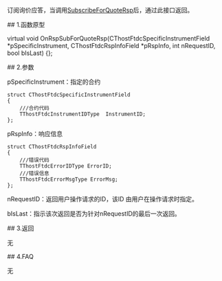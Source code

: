 <p>订阅询价应答，当调用<a href="../../CTHOSTFTDCMDAPI/SUBSCRIBEFORQUOTERSP/">SubscribeForQuoteRsp</a>后，通过此接口返回。</p>
<span class="anchor" id="175de230-2078-4ffc-b20b-c725d9483789"></span>
## 1.函数原型
<p>virtual void OnRspSubForQuoteRsp(CThostFtdcSpecificInstrumentField *pSpecificInstrument, CThostFtdcRspInfoField *pRspInfo, int nRequestID, bool bIsLast) {};</p>
<span class="anchor" id="5a3655f1-4159-4a24-a1b1-075cd5ad490b"></span>
## 2.参数
<p>pSpecificInstrument：指定的合约</p>
<pre><code>struct CThostFtdcSpecificInstrumentField
{
    ///合约代码
    TThostFtdcInstrumentIDType  InstrumentID;
};
</code></pre>
<p>pRspInfo：响应信息</p>
<pre><code>struct CThostFtdcRspInfoField
{
    ///错误代码
    TThostFtdcErrorIDType ErrorID;
    ///错误信息
    TThostFtdcErrorMsgType ErrorMsg;
};
</code></pre>
<p>nRequestID：返回用户操作请求的ID，该ID 由用户在操作请求时指定。</p>
<p>bIsLast：指示该次返回是否为针对nRequestID的最后一次返回。</p>
<span class="anchor" id="6cee1ccf-8e4d-43f2-a44b-4347972bcbfa"></span>
## 3.返回
<p>无</p>
<span class="anchor" id="2cae88d8-e088-475e-878c-8e9f6ac55519"></span>
## 4.FAQ
<p>无</p>
